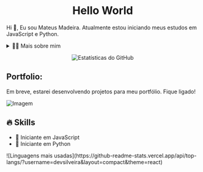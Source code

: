 <!-- Título -->
<div id="user-content-toc">
  <h1 style="text-align: center;">Hello World</h1>
</div>

<!-- Apresentação -->
<p>Hi 👋, Eu sou Mateus Madeira. Atualmente estou iniciando meus estudos em JavaScript e Python.</p>

<!-- Dropdown -->
<details>
  <summary>👨‍💻 Mais sobre mim</summary>
  - 💬 Tenho 22 anos e uma paixão crescente por tecnologia e programação.
  - ⚡ Gosto de ler, assistir filmes e séries, e praticar atividades físicas. Estou buscando retomar essas atividades em breve.
</details>

<!-- Estatísticas do GitHub -->
<p align="center">
  <img src="https://github-readme-stats.vercel.app/api?username=devsilveira&show_icons=true&theme=dark" alt="Estatísticas do GitHub">
</p>

<!-- Portfolio -->
<h2>Portfolio:</h2>
<p>Em breve, estarei desenvolvendo projetos para meu portfólio. Fique ligado!</p>

<!-- GIF -->
<p align="left">
  <img align="center" src="https://media.giphy.com/media/NnMH7LDpZTPZS/giphy.gif?cid=790b76119u7sa91gjrckcj4bmpl2jrwoyr2e1q888qocqehw&ep=v1_gifs_search&rid=giphy.gif&ct=g" alt="Imagem">
</p>

## 🔥 Skills
<ul>
  <li>🔹 Iniciante em JavaScript</li>
  <li>🔹 Iniciante em Python</li>
</ul>
![Linguagens mais usadas](https://github-readme-stats.vercel.app/api/top-langs/?username=devsilveira&layout=compact&theme=react)




 

